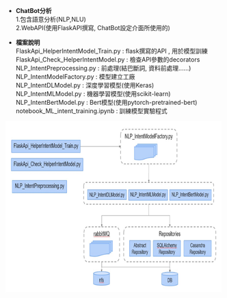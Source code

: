 * **ChatBot分析**  
  1.包含語意分析(NLP,NLU)  
  2.WebAPI(使用FlaskAPI撰寫, ChatBot設定介面所使用的)  
  
* **檔案說明**  
FlaskApi_HelperIntentModel_Train.py : flask撰寫的API , 用於模型訓練   
FlaskApi_Check_HelperIntentModel.py : 檢查API參數的decorators  
NLP_IntentPreprocessing.py : 前處理(結巴斷詞, 資料前處理......)  
NLP_IntentModelFactory.py : 模型建立工廠  
NLP_IntentDLModel.py : 深度學習模型(使用Keras)  
NLP_IntentMLModel.py : 機器學習模型(使用scikit-learn)  
NLP_IntentBertModel.py : Bert模型(使用pytorch-pretrained-bert)  
notebook_ML_intent_training.ipynb : 訓練模型實驗程式    

<img src="github_demo_flow.jpg" height="400" width="800">

